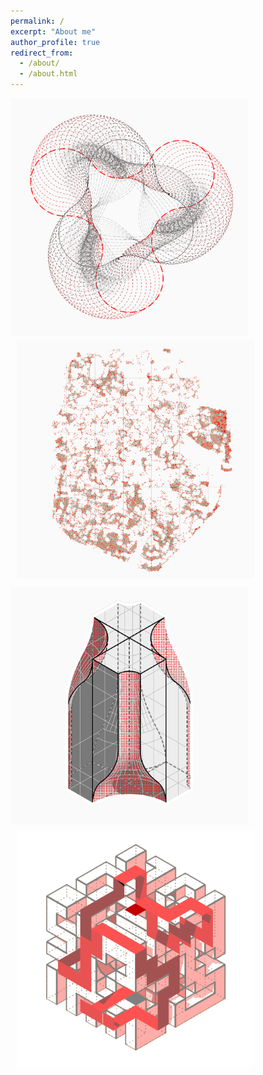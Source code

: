 ```yaml
---
permalink: /
excerpt: "About me"
author_profile: true
redirect_from: 
  - /about/
  - /about.html
---
```

<tr>
<td> <img src="../images/Icon_coding.png" alt="Drawing" style="width: 380px; padding-right: 10px; padding-bottom: 5px;"/> </td>
<td> <img src="../images/Icon_research.png" alt="Drawing" style="width: 380px; padding-left: 10px; padding-bottom: 5px;"/> </td>
</tr>
<tr>
<td> <img src="../images/Icon_design.png" alt="Drawing" style="width: 380px; padding-right: 10px; padding-top: 5px;"/> </td>
<td> <img src="../images/Icon_travel.png" alt="Drawing" style="width: 380px; padding-left: 10px; padding-top: 5px;"/> </td>
</tr>
